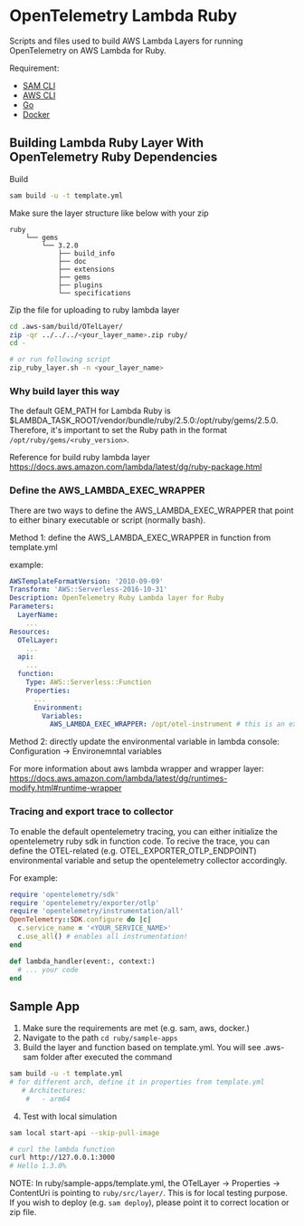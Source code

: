 # OpenTelemetry Lambda Ruby

Scripts and files used to build AWS Lambda Layers for running OpenTelemetry on AWS Lambda for Ruby.

Requirement:
* [SAM CLI](https://docs.aws.amazon.com/serverless-application-model/latest/developerguide/serverless-sam-cli-install.html)
* [AWS CLI](https://docs.aws.amazon.com/cli/latest/userguide/install-cliv2.html)
* [Go](https://go.dev/doc/install)
* [Docker](https://docs.docker.com/get-docker)


## Building Lambda Ruby Layer With OpenTelemetry Ruby Dependencies

Build
```bash
sam build -u -t template.yml
```

Make sure the layer structure like below with your zip
```
ruby
    └── gems
        └── 3.2.0
            ├── build_info
            ├── doc
            ├── extensions
            ├── gems
            ├── plugins
            └── specifications
```

Zip the file for uploading to ruby lambda layer

```bash
cd .aws-sam/build/OTelLayer/
zip -qr ../../../<your_layer_name>.zip ruby/
cd -

# or run following script
zip_ruby_layer.sh -n <your_layer_name>
```

### Why build layer this way

The default GEM_PATH for Lambda Ruby is $LAMBDA_TASK_ROOT/vendor/bundle/ruby/2.5.0:/opt/ruby/gems/2.5.0. Therefore, it's important to set the Ruby path in the format `/opt/ruby/gems/<ruby_version>`.

Reference for build ruby lambda layer
https://docs.aws.amazon.com/lambda/latest/dg/ruby-package.html


### Define the AWS_LAMBDA_EXEC_WRAPPER

There are two ways to define the AWS_LAMBDA_EXEC_WRAPPER that point to either binary executable or script (normally bash).

Method 1: define the AWS_LAMBDA_EXEC_WRAPPER in function from template.yml

example:
```yaml
AWSTemplateFormatVersion: '2010-09-09'
Transform: 'AWS::Serverless-2016-10-31'
Description: OpenTelemetry Ruby Lambda layer for Ruby
Parameters:
  LayerName:
    ...
Resources:
  OTelLayer:
    ...
  api:
    ...
  function:
    Type: AWS::Serverless::Function
    Properties:
      ...
      Environment:
        Variables:
          AWS_LAMBDA_EXEC_WRAPPER: /opt/otel-instrument # this is an example of the path

```

Method 2: directly update the environmental variable in lambda console: Configuration -> Environemntal variables 

For more information about aws lambda wrapper and wrapper layer: https://docs.aws.amazon.com/lambda/latest/dg/runtimes-modify.html#runtime-wrapper


### Tracing and export trace to collector

To enable the default opentelemetry tracing, you can either initialize the opentelemetry ruby sdk in function code. To recive the trace, you can define the OTEL-related (e.g. OTEL_EXPORTER_OTLP_ENDPOINT) environmental variable and setup the opentelemetry collector accordingly.

For example:
```ruby
require 'opentelemetry/sdk'
require 'opentelemetry/exporter/otlp'
require 'opentelemetry/instrumentation/all'
OpenTelemetry::SDK.configure do |c|
  c.service_name = '<YOUR_SERVICE_NAME>'
  c.use_all() # enables all instrumentation!
end

def lambda_handler(event:, context:)
  # ... your code
end
```

## Sample App 

1. Make sure the requirements are met (e.g. sam, aws, docker.)
2. Navigate to the path `cd ruby/sample-apps`
3. Build the layer and function based on template.yml. You will see .aws-sam folder after executed the command
```bash
sam build -u -t template.yml
# for different arch, define it in properties from template.yml
   # Architectures:
    #   - arm64
```
4. Test with local simulation
```bash
sam local start-api --skip-pull-image

# curl the lambda function
curl http://127.0.0.1:3000
# Hello 1.3.0% 
```

NOTE:
In ruby/sample-apps/template.yml, the OTelLayer -> Properties -> ContentUri is pointing to `ruby/src/layer/`. This is for local testing purpose. If you wish to deploy (e.g. `sam deploy`), please point it to correct location or zip file.




